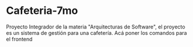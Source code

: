 # Cafeteria-7mo
Proyecto Integrador de la materia "Arquitecturas de Software", el proyecto es un sistema de gestión para una cafetería.
Acá poner los comandos para el frontend